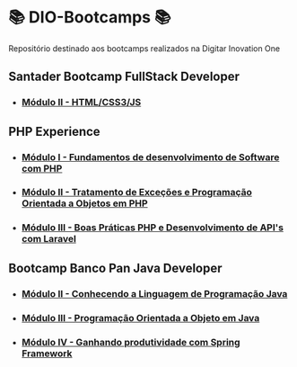 # 📚 DIO-Bootcamps 📚

Repositório destinado aos bootcamps realizados na Digitar Inovation One

## **Santader Bootcamp FullStack Developer**

- ### **[Módulo II - HTML/CSS3/JS](/Santader-Bootcamp-Fullstack-Developer/Exercicios/Modulo-2/)**

## **PHP Experience**

- ### **[Módulo I - Fundamentos de desenvolvimento de Software com PHP](/PHP-Experience/Exercicios/modulo-1/)**

- ### **[Módulo II - Tratamento de Exceções e Programação Orientada a Objetos em PHP](/PHP-Experience/Exercicios/modulo-2/)**

- ### **[Módulo III - Boas Práticas PHP e Desenvolvimento de API's com Laravel](/PHP-Experience/Exercicios/modulo-3/)**

## **Bootcamp Banco Pan Java Developer**

- ### **[Módulo II - Conhecendo a Linguagem de Programação Java](/Bootcamp-Banco-Pan-Java-%20Developer/Modulo-2/)**

- ### **[Módulo III - Programação Orientada a Objeto em Java](/Bootcamp-Banco-Pan-Java-%20Developer/Modulo-3/)**

- ### **[Módulo IV - Ganhando produtividade com Spring Framework](/Bootcamp-Banco-Pan-Java-%20Developer/Modulo-4/)**
